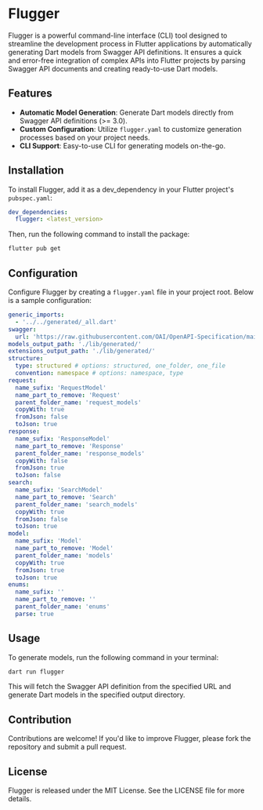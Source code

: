 # Flugger

Flugger is a powerful command-line interface (CLI) tool designed to streamline the development process in Flutter applications by automatically generating Dart models from Swagger API definitions. It ensures a quick and error-free integration of complex APIs into Flutter projects by parsing Swagger API documents and creating ready-to-use Dart models.

## Features

- **Automatic Model Generation**: Generate Dart models directly from Swagger API definitions (>= 3.0).
- **Custom Configuration**: Utilize `flugger.yaml` to customize generation processes based on your project needs.
- **CLI Support**: Easy-to-use CLI for generating models on-the-go.

## Installation

To install Flugger, add it as a dev_dependency in your Flutter project's `pubspec.yaml`:

```yaml
dev_dependencies:
  flugger: <latest_version>
```

Then, run the following command to install the package:

```bash
flutter pub get
```

## Configuration

Configure Flugger by creating a `flugger.yaml` file in your project root. Below is a sample configuration:

```yaml
generic_imports:
  - '../../generated/_all.dart'
swagger:
  url: 'https://raw.githubusercontent.com/OAI/OpenAPI-Specification/main/examples/v3.0/petstore.json'
models_output_path: './lib/generated/'
extensions_output_path: './lib/generated/'
structure:
  type: structured # options: structured, one_folder, one_file
  convention: namespace # options: namespace, type
request:
  name_sufix: 'RequestModel' 
  name_part_to_remove: 'Request' 
  parent_folder_name: 'request_models' 
  copyWith: true
  fromJson: false
  toJson: true
response:
  name_sufix: 'ResponseModel' 
  name_part_to_remove: 'Response' 
  parent_folder_name: 'response_models' 
  copyWith: false
  fromJson: true
  toJson: false
search:
  name_sufix: 'SearchModel' 
  name_part_to_remove: 'Search' 
  parent_folder_name: 'search_models' 
  copyWith: true
  fromJson: false
  toJson: true
model:
  name_sufix: 'Model' 
  name_part_to_remove: 'Model' 
  parent_folder_name: 'models' 
  copyWith: true
  fromJson: true
  toJson: true
enums:
  name_sufix: ''
  name_part_to_remove: ''
  parent_folder_name: 'enums'
  parse: true
```

## Usage

To generate models, run the following command in your terminal:

```bash
dart run flugger
```

This will fetch the Swagger API definition from the specified URL and generate Dart models in the specified output directory.

## Contribution

Contributions are welcome! If you'd like to improve Flugger, please fork the repository and submit a pull request.

## License

Flugger is released under the MIT License. See the LICENSE file for more details.
